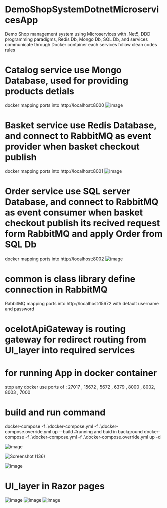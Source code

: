 # DemoShopSystemDotnetMicroservicesApp
Demo Shop management system using Microservices with .Net5, DDD programming paradigms, Redis Db, Mongo Db, SQL Db, and services communicate through Docker container
each services follow clean codes rules

# Catalog service use Mongo Database, used for providing products detials
  docker mapping ports into http://localhost:8000
![image](https://user-images.githubusercontent.com/46009744/145629812-5330e784-fbf7-4dba-94c7-677fb2d1fb87.png)

# Basket service use Redis Database, and connect to RabbitMQ as event provider when basket checkout publish
  docker mapping ports into http://localhost:8001
![image](https://user-images.githubusercontent.com/46009744/145629892-e7da4b2c-852c-4e3e-b481-259e11b338f4.png)

# Order service use SQL server Database, and connect to RabbitMQ as event consumer when basket checkout publish its recived request form RabbitMQ and apply Order from SQL Db
  docker mapping ports into http://localhost:8002
![image](https://user-images.githubusercontent.com/46009744/145630011-be30746d-b828-480c-a080-187aa34b0502.png)
  
# common is class library define connection in RabbitMQ
  RabbitMQ mapping ports into http://localhost:15672  with default username and password
  
# ocelotApiGateway is routing gateway for redirect routing from UI_layer into required services



# for running App in docker container
stop any docker use ports of :  27017 , 15672 , 5672 , 6379 , 8000 , 8002, 8003 , 7000

# build and run command 
  docker-compose -f .\docker-compose.yml -f .\docker-compose.override.yml up --build
#running and buid in background 
  docker-compose -f .\docker-compose.yml -f .\docker-compose.override.yml up -d


![image](https://user-images.githubusercontent.com/46009744/145627273-8909e29e-c8da-4277-a651-1d7c442f22ac.png)

![Screenshot (136)](https://user-images.githubusercontent.com/46009744/145627641-f005a3f9-c9fa-48ba-8d79-954e9261cb4b.png)

![image](https://user-images.githubusercontent.com/46009744/145626396-c5c38e47-825f-4975-906d-0e155107bfbd.png)

# UI_layer in Razor pages
![image](https://user-images.githubusercontent.com/46009744/145630152-70d72d1e-cf5e-465f-b57b-55ef44dc412a.png)
![image](https://user-images.githubusercontent.com/46009744/145630233-511809e9-7eed-44e3-bf05-4c752024e525.png)
![image](https://user-images.githubusercontent.com/46009744/145630295-248366d3-4025-420f-94b9-d572ae3fd816.png)



